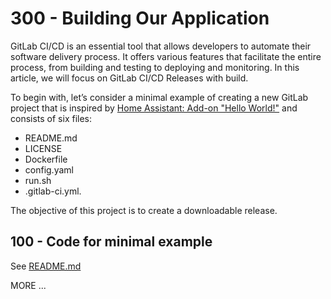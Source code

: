 # 300 - Building Our Application

GitLab CI/CD is an essential tool that allows developers to automate their software delivery process. It offers various features that facilitate the entire process, from building and testing to deploying and monitoring. In this article, we will focus on GitLab CI/CD Releases with build.

To begin with, let’s consider a minimal example of creating a new GitLab project that is inspired by [Home Assistant: Add-on "Hello World!"](https://github.com/vanHeemstraSystems/home-assistant-add-on-hello-world/tree/main) and consists of six files: 

- README.md
- LICENSE
- Dockerfile
- config.yaml
- run.sh
- .gitlab-ci.yml. 

The objective of this project is to create a downloadable release.

## 100 - Code for minimal example

See [README.md](./100/README.md)

MORE ...


